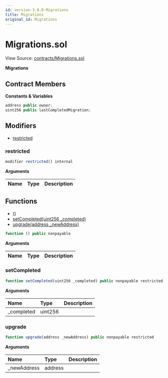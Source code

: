 ```yaml
---
id: version-3.0.0-Migrations
title: Migrations
original_id: Migrations
---
```


# Migrations.sol

View Source: [contracts/Migrations.sol](https://github.com/remon-nashid/polymath-core/tree/0c5593835be9dcec69d8de5b12eb17bc7cd77adc/contracts/Migrations.sol)

**Migrations**

## Contract Members

**Constants & Variables**

```javascript
address public owner;
uint256 public lastCompletedMigration;
```

## Modifiers

* [restricted](migrations.md#restricted)

### restricted

```javascript
modifier restricted() internal
```

**Arguments**

| Name | Type | Description |
| :--- | :--- | :--- |


## Functions

* [\(\)](migrations.md)
* [setCompleted\(uint256 \_completed\)](migrations.md#setcompleted)
* [upgrade\(address \_newAddress\)](migrations.md#upgrade)

```javascript
function () public nonpayable
```

**Arguments**

| Name | Type | Description |
| :--- | :--- | :--- |


### setCompleted

```javascript
function setCompleted(uint256 _completed) public nonpayable restricted
```

**Arguments**

| Name | Type | Description |
| :--- | :--- | :--- |
| \_completed | uint256 |  |

### upgrade

```javascript
function upgrade(address _newAddress) public nonpayable restricted
```

**Arguments**

| Name | Type | Description |
| :--- | :--- | :--- |
| \_newAddress | address |  |


